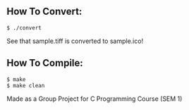 ## How To Convert:

```
$ ./convert
```

See that sample.tiff is converted to sample.ico!



## How To Compile:

```
$ make
$ make clean
```


Made as a Group Project for C Programming Course (SEM 1)
